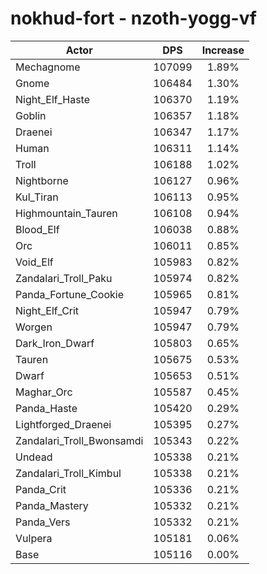 # nokhud-fort - nzoth-yogg-vf
| Actor | DPS | Increase |
|---|:---:|:---:|
|Mechagnome|107099|1.89%|
|Gnome|106484|1.30%|
|Night_Elf_Haste|106370|1.19%|
|Goblin|106357|1.18%|
|Draenei|106347|1.17%|
|Human|106311|1.14%|
|Troll|106188|1.02%|
|Nightborne|106127|0.96%|
|Kul_Tiran|106113|0.95%|
|Highmountain_Tauren|106108|0.94%|
|Blood_Elf|106038|0.88%|
|Orc|106011|0.85%|
|Void_Elf|105983|0.82%|
|Zandalari_Troll_Paku|105974|0.82%|
|Panda_Fortune_Cookie|105965|0.81%|
|Night_Elf_Crit|105947|0.79%|
|Worgen|105947|0.79%|
|Dark_Iron_Dwarf|105803|0.65%|
|Tauren|105675|0.53%|
|Dwarf|105653|0.51%|
|Maghar_Orc|105587|0.45%|
|Panda_Haste|105420|0.29%|
|Lightforged_Draenei|105395|0.27%|
|Zandalari_Troll_Bwonsamdi|105343|0.22%|
|Undead|105338|0.21%|
|Zandalari_Troll_Kimbul|105338|0.21%|
|Panda_Crit|105336|0.21%|
|Panda_Mastery|105332|0.21%|
|Panda_Vers|105332|0.21%|
|Vulpera|105181|0.06%|
|Base|105116|0.00%|
